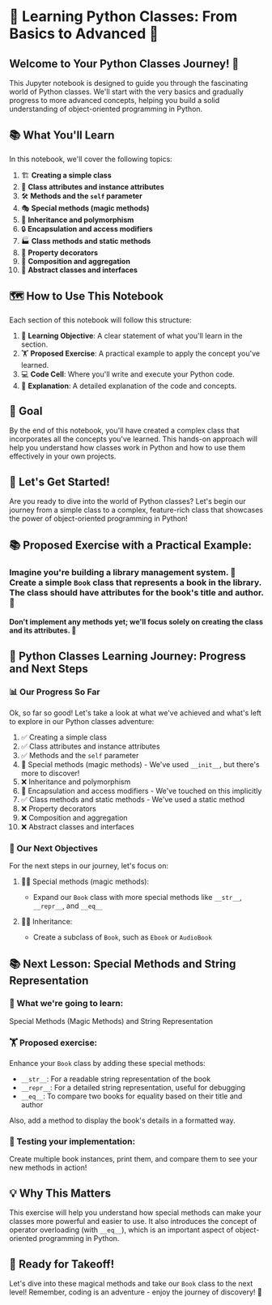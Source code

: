 # 🐍 Learning Python Classes: From Basics to Advanced 🚀

## Welcome to Your Python Classes Journey! 🎉

This Jupyter notebook is designed to guide you through the fascinating world of Python classes. We'll start with the very basics and gradually progress to more advanced concepts, helping you build a solid understanding of object-oriented programming in Python.

## 📚 What You'll Learn

In this notebook, we'll cover the following topics:

1. 🏗️ **Creating a simple class**
2. 🧬 **Class attributes and instance attributes**
3. 🛠️ **Methods and the `self` parameter**
4. 🎭 **Special methods (magic methods)**
5. 🧱 **Inheritance and polymorphism**
6. 🔒 **Encapsulation and access modifiers**
7. 🏭 **Class methods and static methods**
8. 🧪 **Property decorators**
9. 🔗 **Composition and aggregation**
10. 🧩 **Abstract classes and interfaces**

## 🗺️ How to Use This Notebook

Each section of this notebook will follow this structure:

1. 📝 **Learning Objective**: A clear statement of what you'll learn in the section.
2. 🏋️ **Proposed Exercise**: A practical example to apply the concept you've learned.
3. 💻 **Code Cell**: Where you'll write and execute your Python code.
4. 📘 **Explanation**: A detailed explanation of the code and concepts.

## 🎯 Goal

By the end of this notebook, you'll have created a complex class that incorporates all the concepts you've learned. This hands-on approach will help you understand how classes work in Python and how to use them effectively in your own projects.

## 🌟 Let's Get Started!

Are you ready to dive into the world of Python classes? Let's begin our journey from a simple class to a complex, feature-rich class that showcases the power of object-oriented programming in Python!

## 📚 Proposed Exercise with a Practical Example:

### Imagine you're building a library management system. 📖 Create a simple `Book` class that represents a book in the library. The class should have attributes for the book's title and author. 📝

#### Don't implement any methods yet; we'll focus solely on creating the class and its attributes. 🚫

## 🚀 Python Classes Learning Journey: Progress and Next Steps

### 📊 Our Progress So Far

Ok, so far so good! Let's take a look at what we've achieved and what's left to explore in our Python classes adventure:

1. ✅ Creating a simple class
2. ✅ Class attributes and instance attributes
3. ✅ Methods and the `self` parameter
4. 🔶 Special methods (magic methods) - We've used `__init__`, but there's more to discover!
5. ❌ Inheritance and polymorphism
6. 🔶 Encapsulation and access modifiers - We've touched on this implicitly
7. ✅ Class methods and static methods - We've used a static method
8. ❌ Property decorators
9. ❌ Composition and aggregation
10. ❌ Abstract classes and interfaces

### 🎯 Our Next Objectives

For the next steps in our journey, let's focus on:

1. 🧙‍♂️ Special methods (magic methods): 
   - Expand our `Book` class with more special methods like `__str__`, `__repr__`, and `__eq__`
   
2. 👨‍👧 Inheritance: 
   - Create a subclass of `Book`, such as `Ebook` or `AudioBook`

## 📚 Next Lesson: Special Methods and String Representation

### 🧠 What we're going to learn:
Special Methods (Magic Methods) and String Representation

### 🏋️ Proposed exercise:
Enhance your `Book` class by adding these special methods:

- `__str__`: For a readable string representation of the book
- `__repr__`: For a detailed string representation, useful for debugging
- `__eq__`: To compare two books for equality based on their title and author

Also, add a method to display the book's details in a formatted way.

### 🧪 Testing your implementation:
Create multiple book instances, print them, and compare them to see your new methods in action!

## 💡 Why This Matters

This exercise will help you understand how special methods can make your classes more powerful and easier to use. It also introduces the concept of operator overloading (with `__eq__`), which is an important aspect of object-oriented programming in Python.

## 🚀 Ready for Takeoff!

Let's dive into these magical methods and take our `Book` class to the next level! Remember, coding is an adventure - enjoy the journey of discovery! 🌟
